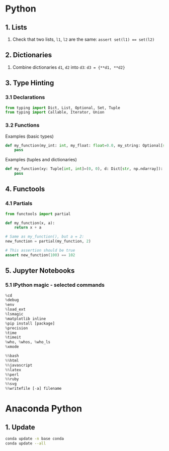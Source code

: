 # Python

## 1. Lists

1. Check that two lists, `l1`, `l2` are the same:
   `assert set(l1) == set(l2)`

## 2. Dictionaries

1. Combine dictionaries `d1`, `d2` into `d3`:
   `d3 = {**d1, **d2}`

## 3. Type Hinting

### 3.1 Declarations

```python
from typing import Dict, List, Optional, Set, Tuple
from typing import Callable, Iterator, Union
```

### 3.2 Functions

Examples (basic types)

```python
def my_function(my_int: int, my_float: float=0.0, my_string: Optional[str]=None, **kwargs):
    pass
```

Examples (tuples and dictionaries)

```python
def my_function(xy: Tuple[int, int]=(0, 0), d: Dict[str, np.ndarray]):
    pass
```

## 4. Functools

### 4.1 Partials

```python
from functools import partial

def my_function(x, a):
    return x + a

# Same as my_function(), but a = 2:
new_function = partial(my_function, 2)

# This assertion should be true
assert new_function(100) == 102
```

## 5. Jupyter Notebooks

### 5.1 IPython magic - selected commands

```python
%cd
%debug
%env
%load_ext
%lsmagic
%matplotlib inline
%pip install [package]
%precision
%time
%timeit
%who, %whos, %who_ls
%xmode
```

```python
%%bash
%%html
%%javascript
%%latex
%%perl
%%ruby
%%svg
%%writefile [-a] filename
```

# Anaconda Python

## 1. Update

```bash
conda update -n base conda
conda update --all
```
